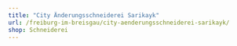 ```yaml
---
title: "City Änderungsschneiderei Sarikayk"
url: /freiburg-im-breisgau/city-aenderungsschneiderei-sarikayk/
shop: Schneiderei
---
```

